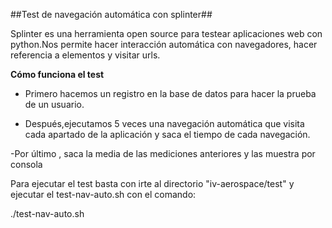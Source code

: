 ##Test de navegación automática con splinter##

Splinter es una herramienta open source para testear aplicaciones web con python.Nos permite hacer interacción automática con navegadores, hacer referencia a elementos y visitar urls.

**Cómo funciona el test**

- Primero hacemos un registro en la base de datos para hacer la prueba de un usuario.

- Después,ejecutamos 5 veces una navegación automática que visita cada apartado de la aplicación y saca el tiempo de cada navegación.

-Por último , saca la media de las mediciones anteriores y las muestra por consola


Para ejecutar el test basta con irte al directorio "iv-aerospace/test" y ejecutar el test-nav-auto.sh con el comando:

./test-nav-auto.sh
